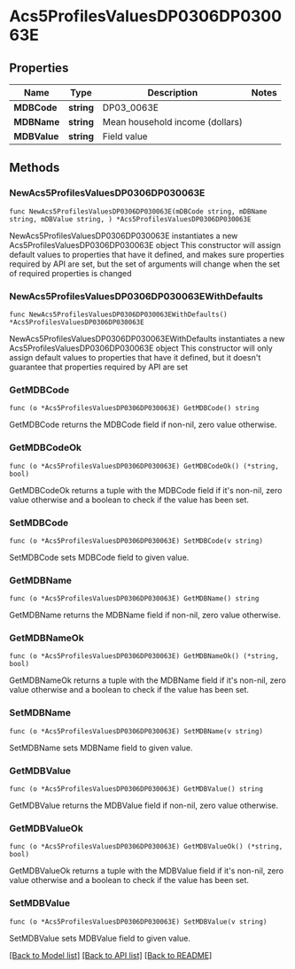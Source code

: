# Acs5ProfilesValuesDP0306DP030063E

## Properties

Name | Type | Description | Notes
------------ | ------------- | ------------- | -------------
**MDBCode** | **string** | DP03_0063E | 
**MDBName** | **string** | Mean household income (dollars) | 
**MDBValue** | **string** | Field value | 

## Methods

### NewAcs5ProfilesValuesDP0306DP030063E

`func NewAcs5ProfilesValuesDP0306DP030063E(mDBCode string, mDBName string, mDBValue string, ) *Acs5ProfilesValuesDP0306DP030063E`

NewAcs5ProfilesValuesDP0306DP030063E instantiates a new Acs5ProfilesValuesDP0306DP030063E object
This constructor will assign default values to properties that have it defined,
and makes sure properties required by API are set, but the set of arguments
will change when the set of required properties is changed

### NewAcs5ProfilesValuesDP0306DP030063EWithDefaults

`func NewAcs5ProfilesValuesDP0306DP030063EWithDefaults() *Acs5ProfilesValuesDP0306DP030063E`

NewAcs5ProfilesValuesDP0306DP030063EWithDefaults instantiates a new Acs5ProfilesValuesDP0306DP030063E object
This constructor will only assign default values to properties that have it defined,
but it doesn't guarantee that properties required by API are set

### GetMDBCode

`func (o *Acs5ProfilesValuesDP0306DP030063E) GetMDBCode() string`

GetMDBCode returns the MDBCode field if non-nil, zero value otherwise.

### GetMDBCodeOk

`func (o *Acs5ProfilesValuesDP0306DP030063E) GetMDBCodeOk() (*string, bool)`

GetMDBCodeOk returns a tuple with the MDBCode field if it's non-nil, zero value otherwise
and a boolean to check if the value has been set.

### SetMDBCode

`func (o *Acs5ProfilesValuesDP0306DP030063E) SetMDBCode(v string)`

SetMDBCode sets MDBCode field to given value.


### GetMDBName

`func (o *Acs5ProfilesValuesDP0306DP030063E) GetMDBName() string`

GetMDBName returns the MDBName field if non-nil, zero value otherwise.

### GetMDBNameOk

`func (o *Acs5ProfilesValuesDP0306DP030063E) GetMDBNameOk() (*string, bool)`

GetMDBNameOk returns a tuple with the MDBName field if it's non-nil, zero value otherwise
and a boolean to check if the value has been set.

### SetMDBName

`func (o *Acs5ProfilesValuesDP0306DP030063E) SetMDBName(v string)`

SetMDBName sets MDBName field to given value.


### GetMDBValue

`func (o *Acs5ProfilesValuesDP0306DP030063E) GetMDBValue() string`

GetMDBValue returns the MDBValue field if non-nil, zero value otherwise.

### GetMDBValueOk

`func (o *Acs5ProfilesValuesDP0306DP030063E) GetMDBValueOk() (*string, bool)`

GetMDBValueOk returns a tuple with the MDBValue field if it's non-nil, zero value otherwise
and a boolean to check if the value has been set.

### SetMDBValue

`func (o *Acs5ProfilesValuesDP0306DP030063E) SetMDBValue(v string)`

SetMDBValue sets MDBValue field to given value.



[[Back to Model list]](../README.md#documentation-for-models) [[Back to API list]](../README.md#documentation-for-api-endpoints) [[Back to README]](../README.md)


